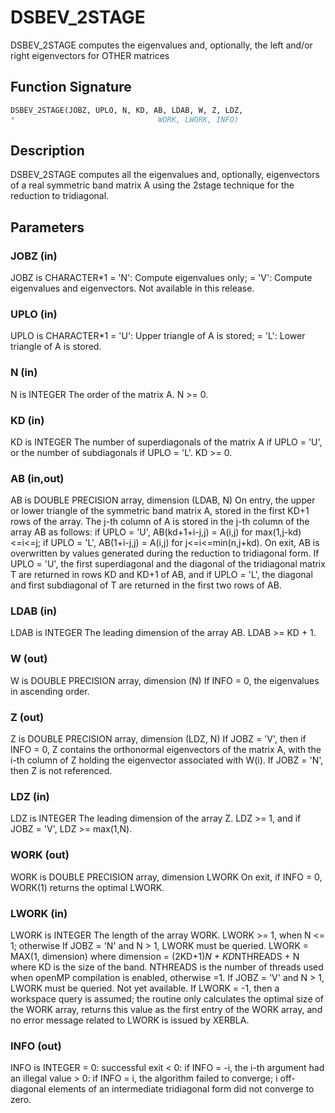 # DSBEV_2STAGE

DSBEV_2STAGE computes the eigenvalues and, optionally, the left and/or right eigenvectors for OTHER matrices

## Function Signature

```fortran
DSBEV_2STAGE(JOBZ, UPLO, N, KD, AB, LDAB, W, Z, LDZ,
*                                WORK, LWORK, INFO)
```

## Description


 DSBEV_2STAGE computes all the eigenvalues and, optionally, eigenvectors of
 a real symmetric band matrix A using the 2stage technique for
 the reduction to tridiagonal.

## Parameters

### JOBZ (in)

JOBZ is CHARACTER*1 = 'N': Compute eigenvalues only; = 'V': Compute eigenvalues and eigenvectors. Not available in this release.

### UPLO (in)

UPLO is CHARACTER*1 = 'U': Upper triangle of A is stored; = 'L': Lower triangle of A is stored.

### N (in)

N is INTEGER The order of the matrix A. N >= 0.

### KD (in)

KD is INTEGER The number of superdiagonals of the matrix A if UPLO = 'U', or the number of subdiagonals if UPLO = 'L'. KD >= 0.

### AB (in,out)

AB is DOUBLE PRECISION array, dimension (LDAB, N) On entry, the upper or lower triangle of the symmetric band matrix A, stored in the first KD+1 rows of the array. The j-th column of A is stored in the j-th column of the array AB as follows: if UPLO = 'U', AB(kd+1+i-j,j) = A(i,j) for max(1,j-kd)<=i<=j; if UPLO = 'L', AB(1+i-j,j) = A(i,j) for j<=i<=min(n,j+kd). On exit, AB is overwritten by values generated during the reduction to tridiagonal form. If UPLO = 'U', the first superdiagonal and the diagonal of the tridiagonal matrix T are returned in rows KD and KD+1 of AB, and if UPLO = 'L', the diagonal and first subdiagonal of T are returned in the first two rows of AB.

### LDAB (in)

LDAB is INTEGER The leading dimension of the array AB. LDAB >= KD + 1.

### W (out)

W is DOUBLE PRECISION array, dimension (N) If INFO = 0, the eigenvalues in ascending order.

### Z (out)

Z is DOUBLE PRECISION array, dimension (LDZ, N) If JOBZ = 'V', then if INFO = 0, Z contains the orthonormal eigenvectors of the matrix A, with the i-th column of Z holding the eigenvector associated with W(i). If JOBZ = 'N', then Z is not referenced.

### LDZ (in)

LDZ is INTEGER The leading dimension of the array Z. LDZ >= 1, and if JOBZ = 'V', LDZ >= max(1,N).

### WORK (out)

WORK is DOUBLE PRECISION array, dimension LWORK On exit, if INFO = 0, WORK(1) returns the optimal LWORK.

### LWORK (in)

LWORK is INTEGER The length of the array WORK. LWORK >= 1, when N <= 1; otherwise If JOBZ = 'N' and N > 1, LWORK must be queried. LWORK = MAX(1, dimension) where dimension = (2KD+1)*N + KD*NTHREADS + N where KD is the size of the band. NTHREADS is the number of threads used when openMP compilation is enabled, otherwise =1. If JOBZ = 'V' and N > 1, LWORK must be queried. Not yet available. If LWORK = -1, then a workspace query is assumed; the routine only calculates the optimal size of the WORK array, returns this value as the first entry of the WORK array, and no error message related to LWORK is issued by XERBLA.

### INFO (out)

INFO is INTEGER = 0: successful exit < 0: if INFO = -i, the i-th argument had an illegal value > 0: if INFO = i, the algorithm failed to converge; i off-diagonal elements of an intermediate tridiagonal form did not converge to zero.

